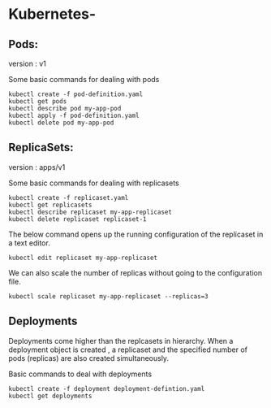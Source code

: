# Kubernetes-

## Pods:

version : v1

Some basic commands for dealing with pods 

```
kubectl create -f pod-definition.yaml
kubectl get pods
kubectl describe pod my-app-pod
kubectl apply -f pod-definition.yaml
kubectl delete pod my-app-pod
```

## ReplicaSets:

version : apps/v1

Some basic commands for dealing with replicasets

```
kubectl create -f replicaset.yaml
kubectl get replicasets
kubectl describe replicaset my-app-replicaset
kubectl delete replicaset replicaset-1
```

The below command opens up the running configuration of the replicaset in a text editor.

```
kubectl edit replicaset my-app-replicaset
```

We can also scale the number of replicas without going to the configuration file.

```
kubectl scale replicaset my-app-replicaset --replicas=3
```

## Deployments

Deployments come higher than the replcasets in hierarchy.
When a deployment object is created , a replicaset and the specified number of pods (replicas) are also created simultaneously. 

Basic commands to deal with deployments

```
kubectl create -f deployment deployment-defintion.yaml
kubectl get deployments 
```